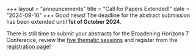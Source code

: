 +++
layout = "announcements"
title = "Call for Papers Extended!"
date = "2024-09-10"
+++
Good news! The deadline for the abstract submission has been extended until **1st of October 2024**.

There is still time to submit your abstracts for the Broadening Horizons 7 Conference, review the [five thematic sessions](/about/sessions) and register from the [registration page](/call)!
